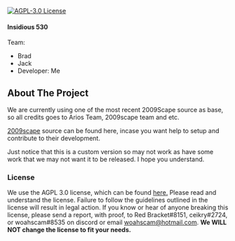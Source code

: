 [![AGPL-3.0 License][license-shield]][license-url]  

#### Insidious 530

Team:
* Brad
* Jack
* Developer: Me

## About The Project

We are currently using one of the most recent 2009Scape source as base, so all credits 
goes to Arios Team, 2009scape team and etc.

<a href="https://github.com/2009scape/2009Scape">2009scape</a> source can be found here, incase you want help to setup and contribute to their development.

Just notice that this is a custom version so may not work as have some work that we may not want it to be released. I hope you understand.

### License

We use the AGPL 3.0 license, which can be found <a href="https://www.gnu.org/licenses/agpl-3.0.en.html">here.</a> Please read and understand the license. Failure to follow the guidelines outlined in the license will result in legal action. If you know or hear of anyone breaking this license, please send a report, with proof, to Red Bracket#8151, ceikry#2724, or woahscam#8535 on discord or email woahscam@hotmail.com. **We WILL NOT change the license to fit your needs.**


[license-shield]: https://img.shields.io/badge/license-AGPL--3.0-informational
[license-url]: https://www.gnu.org/licenses/agpl-3.0.en.html
